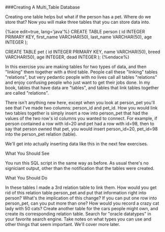 ###Creating A Multi_Table Database

Creating one table helps but what if the person has a pet. Where do we store that? Now you will make three tables that you can store data into.

{%ace edit=true, lang='java'%}
CREATE TABLE person (
    id INTEGER PRIMARY KEY,
    first_name VARCHAR(50),
    last_name VARCHAR(50),
    age INTEGER
);

CREATE TABLE pet (
    id INTEGER PRIMARY KEY,
    name VARCHAR(50),
    breed VARCHAR(50),
    age INTEGER,
    dead INTEGER
);
{%endace%}

In this exercise you are making tables for two types of data, and then "linking" them together with a third table. People call these "linking" tables "relations", but very pedantic people with no lives call all tables "relations" and enjoy confusing people who just want to get their jobs done. In my book, tables that have data are "tables", and tables that link tables together are called "relations".

There isn't anything new here, except when you look at person_pet you'll see that I've made two columns: person_id and pet_id. How you would link two tables together is simply insert a row into person_pet that had the values of the two row's id columns you wanted to connect. For example, if person contained a row with id=20 and pet had a row with id=98, then to say that person owned that pet, you would insert person_id=20, pet_id=98 into the person_pet relation (table).

We'll get into actually inserting data like this in the next few exercises.

What You Should See

You run this SQL script in the same way as before. As usual there's no signiciant output, other than the notification that the tables were created.

What You Should Do

In these tables I made a 3rd relation table to link them. How would you get rid of this relation table person_pet and put that information right into person? What's the implication of this change?
If you can put one row into person_pet, can you put more than one? How would you record a crazy cat lady with 50 cats?
Create another table for the cars people might own, and create its corresponding relation table.
Search for "oracle datatypes" in your favorite search engine. Take notes on what types you can use and other things that seem important. We'll cover more later.